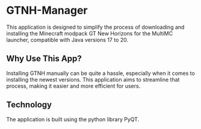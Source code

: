 # GTNH-Manager

This application is designed to simplify the process of downloading and installing the Minecraft modpack GT New Horizons for the MultiMC launcher, compatible with Java versions 17 to 20.

## Why Use This App?

Installing GTNH manually can be quite a hassle, especially when it comes to installing the newest versions. This application aims to streamline that process, making it easier and more efficient for users.

## Technology

The application is built using the python library PyQT.
